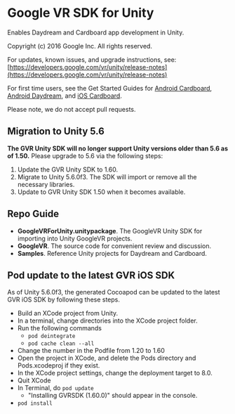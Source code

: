# Google VR SDK for Unity

Enables Daydream and Cardboard app development in Unity.

Copyright (c) 2016 Google Inc. All rights reserved.

For updates, known issues, and upgrade instructions, see:
[https://developers.google.com/vr/unity/release-notes](https://developers.google.com/vr/unity/release-notes)

For first time users, see the Get Started Guides for [Android Cardboard](https://developers.google.com/vr/unity/get-started-android), [Android Daydream](https://developers.google.com/vr/unity/get-started-controller), and [iOS Cardboard](https://developers.google.com/vr/unity/get-started-ios).

Please note, we do not accept pull requests.

## Migration to Unity 5.6
__The GVR Unity SDK will no longer support Unity versions older than 5.6 as of 1.50.__ Please upgrade to 5.6 via the following steps:
1. Update the GVR Unity SDK to 1.60.
2. Migrate to Unity 5.6.0f3. The SDK will import or remove all the necessary libraries.
3. Update to GVR Unity SDK 1.50 when it becomes available.

## Repo Guide
* __GoogleVRForUnity.unitypackage__. The GoogleVR Unity SDK for importing into Unity GoogleVR projects.
* __GoogleVR__. The source code for convenient review and discussion.
* __Samples__. Reference Unity projects for Daydream and Cardboard.

## Pod update to the latest GVR iOS SDK
As of Unity 5.6.0f3, the generated Cocoapod can be updated to the latest GVR iOS SDK by following these steps.
* Build an XCode project from Unity.
* In a terminal, change directories into the XCode project folder.
* Run the following commands
  * ``pod deintegrate``
  * ``pod cache clean --all``
* Change the number in the Podfile from 1.20 to 1.60
* Open the project in XCode, and delete the Pods directory and Pods.xcodeproj if they exist.
* In the XCode project settings, change the deployment target to 8.0.
* Quit XCode
* In Terminal, do ``pod update``
  * "Installing GVRSDK (1.60.0)" should appear in the console.
* ``pod install``

